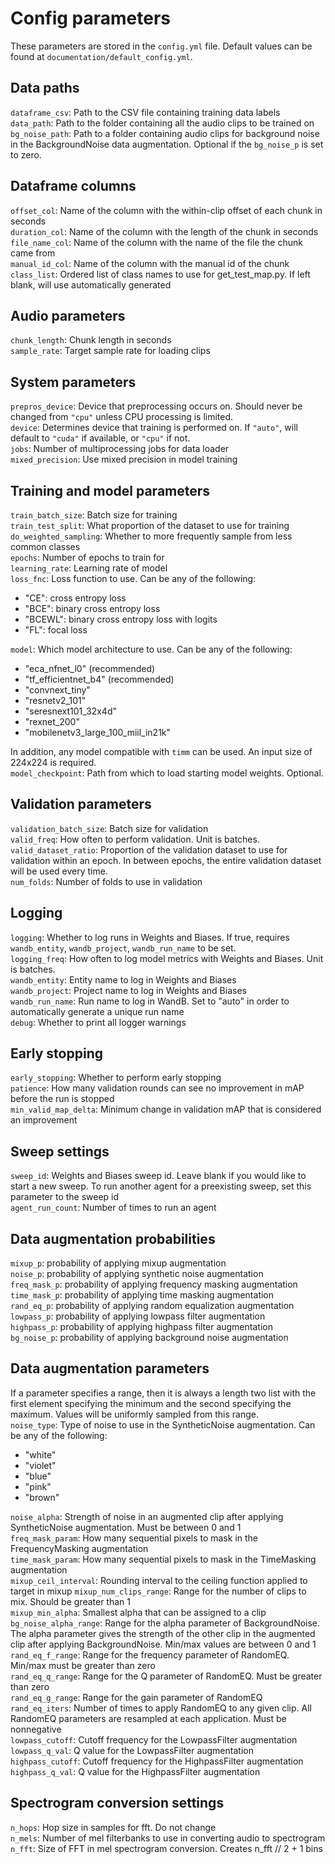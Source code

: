 # Config parameters
These parameters are stored in the `config.yml` file. Default values can be found at `documentation/default_config.yml`.

## Data paths
`dataframe_csv`: Path to the CSV file containing training data labels\
`data_path`: Path to the folder containing all the audio clips to be trained on\
`bg_noise_path`: Path to a folder containing audio clips for background noise in the BackgroundNoise data augmentation. Optional if the `bg_noise_p` is set to zero.

## Dataframe columns
`offset_col`: Name of the column with the within-clip offset of each chunk in seconds\
`duration_col`: Name of the column with the length of the chunk in seconds\
`file_name_col`: Name of the column with the name of the file the chunk came from\
`manual_id_col`: Name of the column with the manual id of the chunk\
`class_list`: Ordered list of class names to use for get_test_map.py. If left blank, will use automatically generated

## Audio parameters
`chunk_length`: Chunk length in seconds\
`sample_rate`: Target sample rate for loading clips

## System parameters
`prepros_device`: Device that preprocessing occurs on. Should never be changed from `"cpu"` unless CPU processing is limited.\
`device`: Determines device that training is performed on. If `"auto"`, will default to `"cuda"` if available, or `"cpu"` if not.\
`jobs`: Number of multiprocessing jobs for data loader\
`mixed_precision`: Use mixed precision in model training

## Training and model parameters
`train_batch_size`: Batch size for training\
`train_test_split`: What proportion of the dataset to use for training\
`do_weighted_sampling`: Whether to more frequently sample from less common classes\
`epochs`: Number of epochs to train for\
`learning_rate`: Learning rate of model\
`loss_fnc`: Loss function to use. Can be any of the following:
- "CE": cross entropy loss
- "BCE": binary cross entropy loss
- "BCEWL": binary cross entropy loss with logits
- "FL": focal loss

`model`: Which model architecture to use. Can be any of the following:
 - "eca\_nfnet\_l0" (recommended)
 - "tf\_efficientnet\_b4" (recommended)
 - "convnext\_tiny"
 - "resnetv2\_101"
 - "seresnext101\_32x4d"
 - "rexnet\_200"
 - "mobilenetv3\_large\_100\_miil\_in21k"  


 In addition, any model compatible with `timm` can be used. An input size of 224x224 is required.\
`model_checkpoint`: Path from which to load starting model weights. Optional.

## Validation parameters
`validation_batch_size`: Batch size for validation\
`valid_freq`: How often to perform validation. Unit is batches.\
`valid_dataset_ratio`: Proportion of the validation dataset to use for validation within an epoch. In between epochs, the entire validation dataset will be used every time.\
`num_folds`: Number of folds to use in validation

## Logging
`logging`: Whether to log runs in Weights and Biases. If true, requires `wandb_entity`, `wandb_project`, `wandb_run_name` to be set.\
`logging_freq`: How often to log model metrics with Weights and Biases. Unit is batches.\
`wandb_entity`: Entity name to log in Weights and Biases\
`wandb_project`: Project name to log in Weights and Biases\
`wandb_run_name`: Run name to log in WandB. Set to "auto" in order to automatically generate a unique run name\
`debug`: Whether to print all logger warnings

## Early stopping
`early_stopping`: Whether to perform early stopping\
`patience`: How many validation rounds can see no improvement in mAP before the run is stopped\
`min_valid_map_delta`: Minimum change in validation mAP that is considered an improvement

## Sweep settings
`sweep_id`: Weights and Biases sweep id. Leave blank if you would like to start a new sweep. To run another agent for a preexisting sweep, set this parameter to the sweep id\
`agent_run_count`: Number of times to run an agent

## Data augmentation probabilities
`mixup_p`: probability of applying mixup augmentation\
`noise_p`: probability of applying synthetic noise augmentation\
`freq_mask_p`: probability of applying frequency masking augmentation\
`time_mask_p`: probability of applying time masking augmentation\
`rand_eq_p`: probability of applying random equalization augmentation\
`lowpass_p`: probability of applying lowpass filter augmentation\
`highpass_p`: probability of applying highpass filter augmentation\
`bg_noise_p`: probability of applying background noise augmentation

## Data augmentation parameters
If a parameter specifies a range, then it is always a length two list with the first element specifying the minimum and the second specifying the maximum. Values will be uniformly sampled from this range.\
`noise_type`: Type of noise to use in the SyntheticNoise augmentation. Can be any of the following:
- "white"
- "violet"
- "blue"
- "pink"
- "brown"

`noise_alpha`: Strength of noise in an augmented clip after applying SyntheticNoise augmentation. Must be between 0 and 1\
`freq_mask_param`: How many sequential pixels to mask in the FrequencyMasking augmentation\
`time_mask_param`: How many sequential pixels to mask in the TimeMasking augmentation\
`mixup_ceil_interval`: Rounding interval to the ceiling function applied to target in mixup
`mixup_num_clips_range`: Range for the number of clips to mix. Should be greater than 1\
`mixup_min_alpha`: Smallest alpha that can be assigned to a clip
`bg_noise_alpha_range`: Range for the alpha parameter of BackgroundNoise. The alpha parameter gives the strength of the other clip in the augmented clip after applying BackgroundNoise. Min/max values are between 0 and 1\
`rand_eq_f_range`: Range for the frequency parameter of RandomEQ. Min/max must be greater than zero\
`rand_eq_q_range`: Range for the Q parameter of RandomEQ. Must be greater than zero\
`rand_eq_g_range`: Range for the gain parameter of RandomEQ\
`rand_eq_iters`: Number of times to apply RandomEQ to any given clip. All RandomEQ parameters are resampled at each application. Must be nonnegative\
`lowpass_cutoff`: Cutoff frequency for the LowpassFilter augmentation\
`lowpass_q_val`: Q value for the LowpassFilter augmentation\
`highpass_cutoff`: Cutoff frequency for the HighpassFilter augmentation\
`highpass_q_val`: Q value for the HighpassFilter augmentation

## Spectrogram conversion settings
`n_hops`: Hop size in samples for fft. Do not change\
`n_mels`: Number of mel filterbanks to use in converting audio to spectrogram\
`n_fft`: Size of FFT in mel spectrogram conversion. Creates n\_fft // 2 + 1 bins
